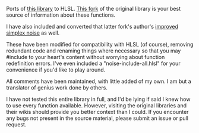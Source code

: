 
Ports of [this library](https://github.com/ashima/webgl-noise) to HLSL. [This fork](https://github.com/stegu/webgl-noise) of the original library is your best source of information about these functions.

I have also included and converted that latter fork's author's [improved simplex noise](https://github.com/stegu/psrdnoise/) as well.

These have been modified for compatibility with HLSL (of course), removing redundant code and renaming things where necessary so that you may #include to your heart's content without worrying about function redefinition errors. I've even included a "noise-include-all.hlsl" for your convenience if you'd like to play around.

All comments have been maintained, with little added of my own. I am but a translator of genius work done by others.

I have not tested this entire library in full, and I'd be lying if said I knew how to use every function available. However, visiting the original libraries and their wikis should provide you better context than I could. If you encounter any bugs not present in the source material, please submit an issue or pull request.